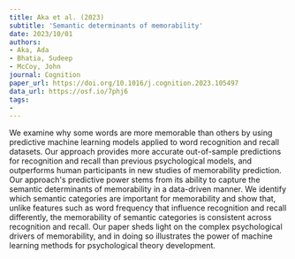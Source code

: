 ```yaml
---
title: Aka et al. (2023)
subtitle: 'Semantic determinants of memorability'
date: 2023/10/01
authors:
- Aka, Ada
- Bhatia, Sudeep
- McCoy, John
journal: Cognition
paper_url: https://doi.org/10.1016/j.cognition.2023.105497
data_url: https://osf.io/7phj6
tags:
- 
---
```


We examine why some words are more memorable than others by using predictive machine learning models applied to word recognition and recall datasets. Our approach provides more accurate out-of-sample predictions for recognition and recall than previous psychological models, and outperforms human participants in new studies of memorability prediction. Our approach's predictive power stems from its ability to capture the semantic determinants of memorability in a data-driven manner. We identify which semantic categories are important for memorability and show that, unlike features such as word frequency that influence recognition and recall differently, the memorability of semantic categories is consistent across recognition and recall. Our paper sheds light on the complex psychological drivers of memorability, and in doing so illustrates the power of machine learning methods for psychological theory development.
